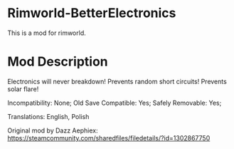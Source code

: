 # Rimworld-BetterElectronics

This is a mod for rimworld.

# Mod Description

Electronics will never breakdown!
Prevents random short circuits!
Prevents solar flare!

Incompatibility: None;
Old Save Compatible: Yes;
Safely Removable: Yes;

Translations:
English,
Polish

Original mod by Dazz Aephiex: https://steamcommunity.com/sharedfiles/filedetails/?id=1302867750
